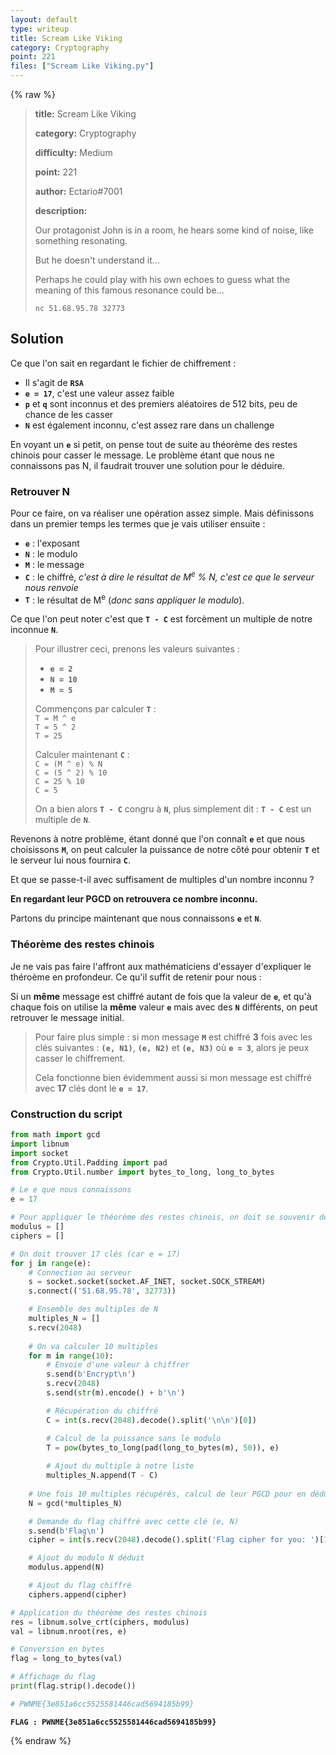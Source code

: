 ```yaml
---
layout: default
type: writeup
title: Scream Like Viking
category: Cryptography
point: 221
files: ["Scream Like Viking.py"]
---
```


{% raw %}
> **title:** Scream Like Viking
>
> **category:** Cryptography
>
> **difficulty:** Medium
>
> **point:** 221
>
> **author:** Ectario#7001
>
> **description:**
>
> Our protagonist John is in a room, he hears some kind of noise, like something resonating.
> 
> But he doesn't understand it...
> 
> Perhaps he could play with his own echoes to guess what the meaning of this famous resonance could be...
> 
> `nc 51.68.95.78 32773`
> 

## Solution

Ce que l'on sait en regardant le fichier de chiffrement :

- Il s'agit de **`RSA`**
- **`e = 17`**, c'est une valeur assez faible
- **`p`** et **`q`** sont inconnus et des premiers aléatoires de 512 bits, peu de chance de les casser
- **`N`** est également inconnu, c'est assez rare dans un challenge

En voyant un **`e`** si petit, on pense tout de suite au théorème des restes chinois pour casser le message. Le problème étant que nous ne connaissons pas N, il faudrait trouver une solution pour le déduire.


### Retrouver N

Pour ce faire, on va réaliser une opération assez simple. Mais définissons dans un premier temps les termes que je vais utiliser ensuite :

- **`e`** : l'exposant
- **`N`** : le modulo
- **`M`** : le message
- **`C`** : le chiffré, *c'est à dire le résultat de M<sup>e</sup> % N, c'est ce que le serveur nous renvoie*
- **`T`** : le résultat de M<sup>e</sup> (*donc sans appliquer le modulo*).

Ce que l'on peut noter c'est que **`T - C`** est forcèment un multiple de notre inconnue **`N`**.

> Pour illustrer ceci, prenons les valeurs suivantes :
> 
> - **`e = 2`**
> - **`N = 10`**
> - **`M = 5`**
> 
> Commençons par calculer **`T`** : <br>
> `T = M ^ e` <br>
> `T = 5 ^ 2` <br>
> `T = 25`
> 
> Calculer maintenant **`C`** : <br>
> `C = (M ^ e) % N` <br>
> `C = (5 ^ 2) % 10` <br>
> `C = 25 % 10` <br>
> `C = 5`
> 
> On a bien alors **`T - C`** congru à **`N`**, plus simplement dit : **`T - C`** est un multiple de **`N`**.


Revenons à notre problème, étant donné que l'on connaît **`e`** et que nous choisissons **`M`**, on peut calculer la puissance de notre côté pour obtenir **`T`** et le serveur lui nous fournira **`C`**.

Et que se passe-t-il avec suffisament de multiples d'un nombre inconnu ?

**En regardant leur PGCD on retrouvera ce nombre inconnu.**

Partons du principe maintenant que nous connaissons **`e`** et **`N`**.


### Théorème des restes chinois

Je ne vais pas faire l'affront aux mathématiciens d'essayer d'expliquer le théroème en profondeur. Ce qu'il suffit de retenir pour nous :

Si un **même** message est chiffré autant de fois que la valeur de **`e`**, et qu'à chaque fois on utilise la **même** valeur **`e`** mais avec des **`N`** différents, on peut retrouver le message initial.

> Pour faire plus simple : si mon message **`M`** est chiffré **3** fois avec les clés suivantes : **`(e, N1)`**, **`(e, N2)`** et **`(e, N3)`** où **`e = 3`**, alors je peux casser le chiffrement.
> 
> Cela fonctionne bien évidemment aussi si mon message est chiffré avec **17** clés dont le **`e = 17`**.


### Construction du script

```python
from math import gcd
import libnum
import socket
from Crypto.Util.Padding import pad
from Crypto.Util.number import bytes_to_long, long_to_bytes

# Le e que nous connaissons
e = 17

# Pour appliquer le théorème des restes chinois, on doit se souvenir des clés et des chiffrés (N et C).
modulus = []
ciphers = []

# On doit trouver 17 clés (car e = 17) 
for j in range(e):
    # Connection au serveur
    s = socket.socket(socket.AF_INET, socket.SOCK_STREAM)
    s.connect(('51.68.95.78', 32773))

    # Ensemble des multiples de N
    multiples_N = []
    s.recv(2048)
    
    # On va calculer 10 multiples
    for m in range(10):
        # Envoie d'une valeur à chiffrer
        s.send(b'Encrypt\n')
        s.recv(2048)
        s.send(str(m).encode() + b'\n')

        # Récupération du chiffré
        C = int(s.recv(2048).decode().split('\n\n')[0])

        # Calcul de la puissance sans le modulo
        T = pow(bytes_to_long(pad(long_to_bytes(m), 50)), e)
        
        # Ajout du multiple à notre liste
        multiples_N.append(T - C)
    
    # Une fois 10 multiples récupérés, calcul de leur PGCD pour en déduire N
    N = gcd(*multiples_N)

    # Demande du flag chiffré avec cette clé (e, N)
    s.send(b'Flag\n')
    cipher = int(s.recv(2048).decode().split('Flag cipher for you: ')[1].strip())

    # Ajout du modulo N déduit
    modulus.append(N)

    # Ajout du flag chiffré
    ciphers.append(cipher)

# Application du théorème des restes chinois
res = libnum.solve_crt(ciphers, modulus)
val = libnum.nroot(res, e)

# Conversion en bytes
flag = long_to_bytes(val)

# Affichage du flag
print(flag.strip().decode())

# PWNME{3e851a6cc5525581446cad5694185b99}
```

**`FLAG : PWNME{3e851a6cc5525581446cad5694185b99}`**

{% endraw %}
